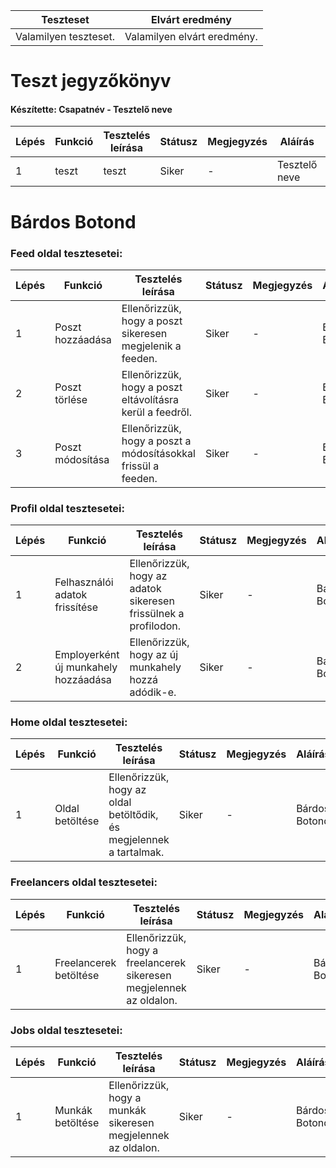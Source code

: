 | Teszteset               | Elvárt eredmény      | 
|-------------------------|-----------------------------------------------------| 
| Valamilyen teszteset. | Valamilyen elvárt eredmény. |

# Teszt jegyzőkönyv
#### Készítette: Csapatnév - Tesztelő neve

Lépés | Funkció | Tesztelés leírása | Státusz | Megjegyzés | Aláírás | Időpont
--- | --- | --- | --- | --- | --- | --- 
1 | teszt | teszt  | Siker | - | Tesztelő neve | (Dátum)

# Bárdos Botond

### Feed oldal tesztesetei:

| Lépés | Funkció           | Tesztelés leírása                          | Státusz | Megjegyzés | Aláírás      | Időpont  |
|-------|-------------------|--------------------------------------------|---------|------------|--------------|----------|
|   1   | Poszt hozzáadása  | Ellenőrizzük, hogy a poszt sikeresen megjelenik a feeden.| Siker    | -          | Bárdos Botond | 2024-05-02 |
|   2   | Poszt törlése     | Ellenőrizzük, hogy a poszt eltávolításra kerül a feedről.| Siker    | -          | Bárdos Botond | 2024-05-02 |
|   3   | Poszt módosítása  | Ellenőrizzük, hogy a poszt a módosításokkal frissül a feeden.| Siker    | -          | Bárdos Botond | 2024-05-02 |

### Profil oldal tesztesetei:

| Lépés | Funkció                     | Tesztelés leírása                                | Státusz | Megjegyzés | Aláírás      | Időpont  |
|-------|-----------------------------|--------------------------------------------------|---------|------------|--------------|----------|
|   1   | Felhasználói adatok frissítése| Ellenőrizzük, hogy az adatok sikeresen frissülnek a profilodon. | Siker | -       | Bárdos Botond | 2024-05-02 |
|   2   | Employerként új munkahely hozzáadása| Ellenőrizzük, hogy az új munkahely hozzá adódik-e. | Siker | -    | Bárdos Botond | 2024-05-02 |

### Home oldal tesztesetei:

| Lépés | Funkció           | Tesztelés leírása                                | Státusz | Megjegyzés | Aláírás      | Időpont  |
|-------|-------------------|--------------------------------------------------|---------|------------|--------------|----------|
|   1   | Oldal betöltése   | Ellenőrizzük, hogy az oldal betöltődik, és megjelennek a tartalmak.| Siker | - | Bárdos Botond | 2024-05-02 |

### Freelancers oldal tesztesetei:

| Lépés | Funkció           | Tesztelés leírása                                | Státusz | Megjegyzés | Aláírás      | Időpont  |
|-------|-------------------|--------------------------------------------------|---------|------------|--------------|----------|
|   1   | Freelancerek betöltése| Ellenőrizzük, hogy a freelancerek sikeresen megjelennek az oldalon.| Siker | - | Bárdos Botond | 2024-05-02 |

### Jobs oldal tesztesetei:

| Lépés | Funkció           | Tesztelés leírása                                | Státusz | Megjegyzés | Aláírás      | Időpont  |
|-------|-------------------|--------------------------------------------------|---------|------------|--------------|----------|
|   1   | Munkák betöltése  | Ellenőrizzük, hogy a munkák sikeresen megjelennek az oldalon. | Siker | - | Bárdos Botond | 2024-05-02 |

